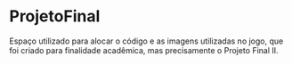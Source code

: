 # ProjetoFinal
Espaço utilizado para alocar o código e as imagens utilizadas no jogo, que foi criado para finalidade acadêmica, mas precisamente o Projeto Final II.
